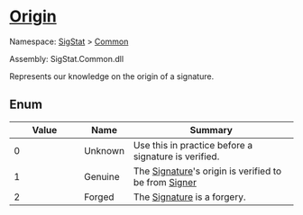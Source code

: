 # [Origin](./Origin.md)
Namespace: [SigStat]() > [Common](./README.md)

Assembly: SigStat.Common.dll


Represents our knowledge on the origin of a signature.

##	Enum

| Value | Name | Summary | 
| --- | --- | --- | 
| 0<img width=200/>| Unknown| Use this in practice before a signature is verified.<img width=200/>| <br>
| 1<img width=200/>| Genuine| The [Signature](https://github.com/hargitomi97/sigstat/blob/master/docs/md/SigStat/Common/Signature.md)'s origin is verified to be from [Signer](https://github.com/hargitomi97/sigstat/blob/master/docs/md/SigStat/Common/Signature.md)<img width=200/>| <br>
| 2<img width=200/>| Forged| The [Signature](https://github.com/hargitomi97/sigstat/blob/master/docs/md/SigStat/Common/Signature.md) is a forgery.<img width=200/>| <br>


